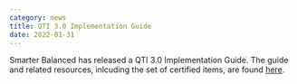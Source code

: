 ```yaml
---
category: news
title: QTI 3.0 Implementation Guide
date: 2022-01-31
---
```

Smarter Balanced has released a QTI 3.0 Implementation Guide. The guide and related resources, inlcuding the set of certified items, are found [here](http://www.smarterapp.org/documents/QTI3.0CertificationSet.html).
